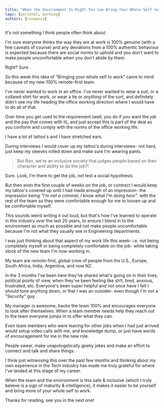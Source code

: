 ```yaml
---
title: "When the Environment Is Right You Can Bring Your Whole Self to Work"
tags: [personal, working]
authors: [ronamosa]
---
```


It's not something I think people often think about.

I'm sure everyone thinks the way they are at work is 100% genuine (with a few caveats of course) and any deviations from a 100% authentic behaviour is expected because there are social norms to uphold and you don't want to make people uncomfortable when you don't abide by them.

Right? Sure.

So this week this idea of "Bringing your whole self to work" came to mind because of my new 100% remote-first team.

<!--truncate-->

I've never wanted to work in an office. I've never wanted to wear a suit, or a collared shirt for work, or wear a tie or _anything_ of the sort, and definitely didn't see my life heading the office working direction where I would have to do all of that.

Over time you get used to the requirement (well, you do if you want the job and the pay that comes with it), and just accept this is part of the deal as you conform and comply with the norms of the office working life.

I have a lot of tattoo's and I have stretched ears.

During interviews I would cover up my tattoo's during interviews- not hard, just keep my sleeves rolled down and make sure I'm wearing pants.

> But Ron, we're an inclusive society that judges people based on their character and ability to do the job?!

Sure. Look, I'm there to get the job, not test a social hypothesis.

But then even the first couple of weeks on the job, or contract I would keep my tattoo's covered up until I had made enough of an impression- the impression being _"I'm not a criminal, I know what I'm doing here"_. with the rest of the team so they were comfortable enough for me to loosen up and be comfortable myself.

This sounds weird writing it out loud, but that's how I've learned to operate in this industry over the last 20 years, to ensure I blend in to the environment as much as possible and not make people uncomfortable because I'm not what they usually see in Engineering departments.

I was just thinking about that aspect of my work life this week- i.e. not being completely myself or being completely comfortable on the job- while taking stock of the new team I'm now working in.

My team are remote-first, global crew of people from the U.S., Europe, South Africa, India, Argentina, and now NZ.

In the 3 months I've been here they've shared what's going on in their lives, political points of view, when they've been feeling like sh!t, tired, anxious, frustrated, etc. Everyone's been super helpful and not once have I felt I should tone anything down, or that I was an outsider- even though I'm not a "Security" guy.

My manager is awesome, backs the team 100% and encourages everyone to look after themselves. When a team member needs help they reach out to the team everyone jumps in to offer what they can.

Even team members who were leaving for other jobs when I had just arrived would setup video calls with me, and knowledge dump, or just have words of encouragement for me in the new role.

People swear, make unapologetically geeky jokes and make an effort to connect and talk and share things.

I think just witnessing this over the past few months and thinking about my own experience in the Tech industry has made me truly grateful for where I've landed at this stage of my career.

When the team and the environment is this safe & inclusive (which I truly believe is a sign of maturity & intelligence), it makes it easier to be yourself and bring more of your whole self to work.

Thanks for reading, see you in the next one!
